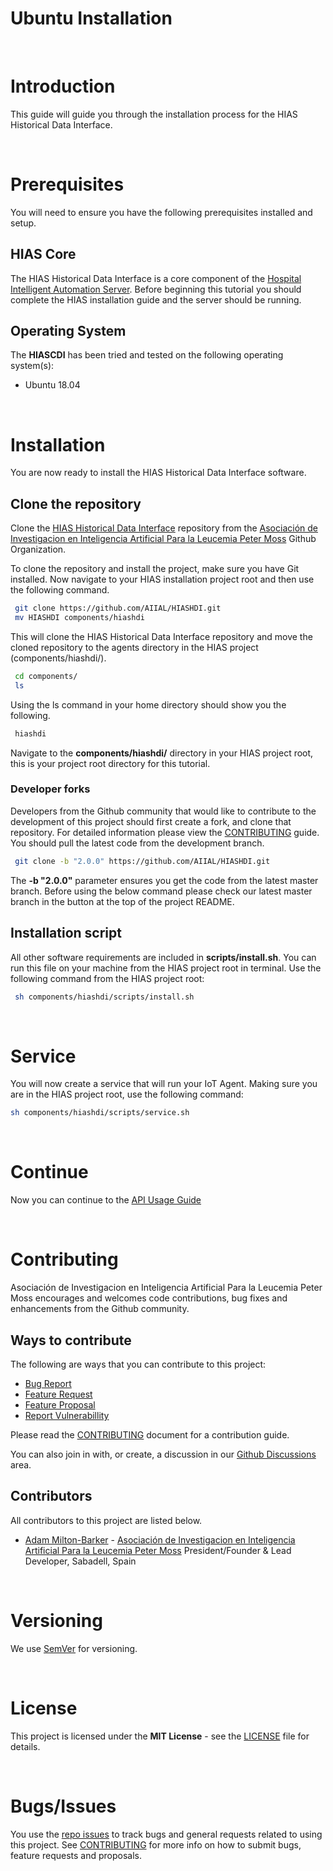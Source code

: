 # Ubuntu Installation

&nbsp;

# Introduction
This guide will guide you through the installation process for the HIAS Historical Data Interface.

&nbsp;

# Prerequisites
You will need to ensure you have the following prerequisites installed and setup.

## HIAS Core

The HIAS Historical Data Interface is a core component of the [Hospital Intelligent Automation Server](https://github.com/AIIAL/HIAS-Core). Before beginning this tutorial you should complete the HIAS installation guide and the server should be running.

## Operating System
The **HIASCDI** has been tried and tested on the following operating system(s):

- Ubuntu 18.04

&nbsp;

# Installation
You are now ready to install the HIAS Historical Data Interface software.

## Clone the repository

Clone the [HIAS Historical Data Interface](https://github.com/AIIAL/HIASHDI " HIAS Historical Data Interface") repository from the [Asociación de Investigacion en Inteligencia Artificial Para la Leucemia Peter Moss](https://github.com/AIIAL "Asociación de Investigacion en Inteligencia Artificial Para la Leucemia Peter Moss") Github Organization.

To clone the repository and install the project, make sure you have Git installed. Now navigate to your HIAS installation project root and then use the following command.

``` bash
 git clone https://github.com/AIIAL/HIASHDI.git
 mv HIASHDI components/hiashdi
```

This will clone the HIAS Historical Data Interface repository and move the cloned repository to the agents directory in the HIAS project (components/hiashdi/).

``` bash
 cd components/
 ls
```

Using the ls command in your home directory should show you the following.

``` bash
 hiashdi
```

Navigate to the **components/hiashdi/** directory in your HIAS project root, this is your project root directory for this tutorial.

### Developer forks

Developers from the Github community that would like to contribute to the development of this project should first create a fork, and clone that repository. For detailed information please view the [CONTRIBUTING](https://github.com/AIIAL/HIASHDI/blob/main/CONTRIBUTING.md "CONTRIBUTING") guide. You should pull the latest code from the development branch.

``` bash
 git clone -b "2.0.0" https://github.com/AIIAL/HIASHDI.git
```

The **-b "2.0.0"** parameter ensures you get the code from the latest master branch. Before using the below command please check our latest master branch in the button at the top of the project README.

## Installation script

All other software requirements are included in **scripts/install.sh**. You can run this file on your machine from the HIAS project root in terminal. Use the following command from the HIAS project root:

``` bash
 sh components/hiashdi/scripts/install.sh
```

&nbsp;

# Service
You will now create a service that will run your IoT Agent. Making sure you are in the HIAS project root, use the following command:

``` bash
sh components/hiashdi/scripts/service.sh
```

&nbsp;

# Continue
Now you can continue to the [API Usage Guide](../usage/api.md)

&nbsp;

# Contributing
Asociación de Investigacion en Inteligencia Artificial Para la Leucemia Peter Moss encourages and welcomes code contributions, bug fixes and enhancements from the Github community.

## Ways to contribute

The following are ways that you can contribute to this project:

- [Bug Report](https://github.com/AIIAL/HIASHDI/issues/new?assignees=&labels=&template=bug_report.md&title=)
- [Feature Request](https://github.com/AIIAL/HIASHDI/issues/new?assignees=&labels=&template=feature_request.md&title=)
- [Feature Proposal](https://github.com/AIIAL/HIASHDI/issues/new?assignees=&labels=&template=feature-proposal.md&title=)
- [Report Vulnerabillity](https://github.com/AIIAL/HIASHDI/issues/new?assignees=&labels=&template=report-a-vulnerability.md&title=)

Please read the [CONTRIBUTING](https://github.com/AIIAL/HIASHDI/blob/main/CONTRIBUTING.md "CONTRIBUTING") document for a contribution guide.

You can also join in with, or create, a discussion in our [Github Discussions](https://github.com/AIIAL/HIASCDI/discussions) area.

## Contributors

All contributors to this project are listed below.

- [Adam Milton-Barker](https://www.leukemiaairesearch.com/association/volunteers/adam-milton-barker "Adam Milton-Barker") - [Asociación de Investigacion en Inteligencia Artificial Para la Leucemia Peter Moss](https://www.leukemiaresearchassociation.ai "Asociación de Investigacion en Inteligencia Artificial Para la Leucemia Peter Moss") President/Founder & Lead Developer, Sabadell, Spain

&nbsp;

# Versioning
We use [SemVer](https://semver.org/) for versioning.

&nbsp;

# License
This project is licensed under the **MIT License** - see the [LICENSE](https://github.com/AIIAL/HIASHDI/blob/main/LICENSE "LICENSE") file for details.

&nbsp;

# Bugs/Issues

You use the [repo issues](https://github.com/AIIAL/HIASHDI/issues/new/choose "repo issues") to track bugs and general requests related to using this project. See [CONTRIBUTING](https://github.com/AIIAL/HIASHDI/blob/main/CONTRIBUTING.md "CONTRIBUTING") for more info on how to submit bugs, feature requests and proposals.